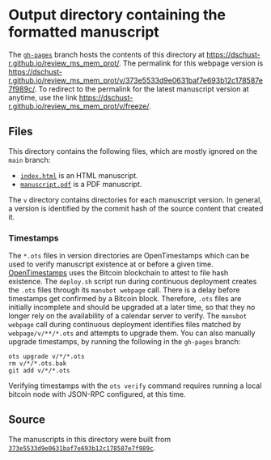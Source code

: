 # Output directory containing the formatted manuscript

The [`gh-pages`](https://github.com/dschust-r/review_ms_mem_prot/tree/gh-pages) branch hosts the contents of this directory at <https://dschust-r.github.io/review_ms_mem_prot/>.
The permalink for this webpage version is <https://dschust-r.github.io/review_ms_mem_prot/v/373e5533d9e0631baf7e693b12c178587e7f989c/>.
To redirect to the permalink for the latest manuscript version at anytime, use the link <https://dschust-r.github.io/review_ms_mem_prot/v/freeze/>.

## Files

This directory contains the following files, which are mostly ignored on the `main` branch:

+ [`index.html`](index.html) is an HTML manuscript.
+ [`manuscript.pdf`](manuscript.pdf) is a PDF manuscript.

The `v` directory contains directories for each manuscript version.
In general, a version is identified by the commit hash of the source content that created it.

### Timestamps

The `*.ots` files in version directories are OpenTimestamps which can be used to verify manuscript existence at or before a given time.
[OpenTimestamps](https://opentimestamps.org/) uses the Bitcoin blockchain to attest to file hash existence.
The `deploy.sh` script run during continuous deployment creates the `.ots` files through its `manubot webpage` call.
There is a delay before timestamps get confirmed by a Bitcoin block.
Therefore, `.ots` files are initially incomplete and should be upgraded at a later time, so that they no longer rely on the availability of a calendar server to verify.
The `manubot webpage` call during continuous deployment identifies files matched by `webpage/v/**/*.ots` and attempts to upgrade them.
You can also manually upgrade timestamps, by running the following in the `gh-pages` branch:

```shell
ots upgrade v/*/*.ots
rm v/*/*.ots.bak
git add v/*/*.ots
```

Verifying timestamps with the `ots verify` command requires running a local bitcoin node with JSON-RPC configured, at this time.

## Source

The manuscripts in this directory were built from
[`373e5533d9e0631baf7e693b12c178587e7f989c`](https://github.com/dschust-r/review_ms_mem_prot/commit/373e5533d9e0631baf7e693b12c178587e7f989c).

